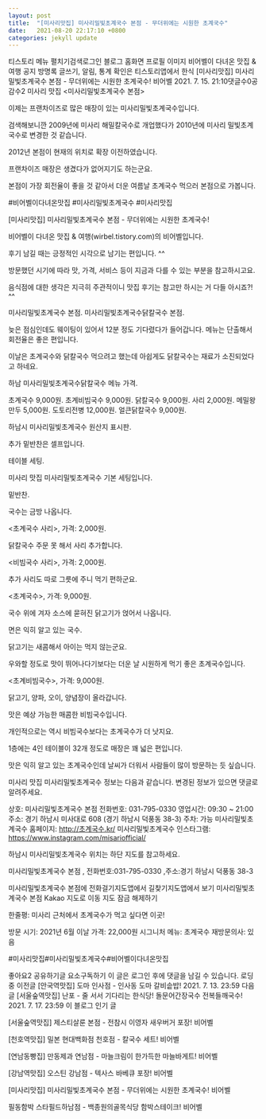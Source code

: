 ```yaml
---
layout: post
title:  "[미사리맛집] 미사리밀빛초계국수 본점 - 무더위에는 시원한 초계국수"
date:   2021-08-20 22:17:10 +0800
categories: jekyll update
---
```

티스토리 메뉴 펼치기검색로그인
블로그 홈화면
프로필 이미지
비어벨이 다녀온 맛집 & 여행
공지
방명록
글쓰기, 알림, 통계 확인은 티스토리앱에서
한식
[미사리맛집] 미사리밀빛초계국수 본점 - 무더위에는 시원한 초계국수!
비어벨
2021. 7. 15. 21:10댓글수0공감수2
미사리 맛집 <미사리밀빛초계국수 본점>

이제는 프랜차이즈로 많은 매장이 있는 미사리밀빛초계국수입니다.

검색해보니깐 2009년에 미사리 해밀칼국수로 개업했다가
2010년에 미사리 밀빛초계국수로 변경한 것 같습니다.

2012년 본점이 현재의 위치로 확장 이전하였습니다.

프랜차이즈 매장은 생겼다가 없어지기도 하는군요.

본점이 가장 회전율이 좋을 것 같아서
더운 여름날 초계국수 먹으러 본점으로 가봅니다.

 

 


#비어벨이다녀온맛집 #미사리밀빛초계국수 #미사리맛집

 

[미사리맛집] 미사리밀빛초계국수 본점 - 무더위에는 시원한 초계국수!

 


비어벨이 다녀온 맛집 & 여행(wirbel.tistory.com)의 비어벨입니다.

후기 남길 때는 긍정적인 시각으로 남기는 편입니다. ^^

방문했던 시기에 따라 맛, 가격, 서비스 등이
지금과 다를 수 있는 부분을 참고하시고요.

음식점에 대한 생각은 지극히 주관적이니
맛집 후기는 참고만 하시는 거 다들 아시죠?! ^^

 


미사리밀빛초계국수 본점.
미사리밀빛초계국수닭칼국수 본점.

늦은 점심인데도 웨이팅이 있어서 12분 정도 기다렸다가 들어갑니다.
메뉴는 단출해서 회전율은 좋은 편입니다.

 

 


이날은 초계국수와 닭칼국수 먹으려고 했는데
아쉽게도 닭칼국수는 재료가 소진되었다고 하네요.

 

 


하남 미사리밀빛초계국수닭칼국수 메뉴 가격.

초계국수 9,000원.
초계비빔국수 9,000원.
닭칼국수 9,000원.
사리 2,000원.
메밀왕만두 5,000원.
도토리전병 12,000원.
얼큰닭칼국수 9,000원.

 

 


하남시 미사리밀빛초계국수 원산지 표시판.

 

 


추가 밑반찬은 셀프입니다.

 

 


테이블 세팅.

 

 


미사리 맛집 미사리밀빛초계국수 기본 세팅입니다.

 

 


밑반찬.

 

 


국수는 금방 나옵니다.

 

 


<초계국수 사리>, 가격: 2,000원.

닭칼국수 주문 못 해서 사리 추가합니다.

 

 


<비빔국수 사리>, 가격: 2,000원.

추가 사리도 따로 그릇에 주니 먹기 편하군요.

 

 


<초계국수>, 가격: 9,000원.

 

 


국수 위에 겨자 소스에 묻혀진 닭고기가 얹어서 나옵니다.

 

 


면은 익히 알고 있는 국수.

 

 


닭고기는 새콤해서 아이는 먹지 않는군요.

 

 


우와할 정도로 맛이 뛰어나다기보다는 더운 날 시원하게 먹기 좋은 초계국수입니다.

 

 


<초계비빔국수>, 가격: 9,000원.

 

 


닭고기, 양파, 오이, 양념장이 올라갑니다.

 

 


 




맛은 예상 가능한 매콤한 비빔국수입니다.

 

 


개인적으로는 역시 비빔국수보다는 초계국수가 더 낫지요.

 

 


1층에는 4인 테이블이 32개 정도로 매장은 꽤 넓은 편입니다.

 

 


맛은 익히 알고 있는 초계국수인데 날씨가 더워서 사람들이 많이 방문하는 듯 싶습니다.

 

 


 

 

미사리 맛집 미사리밀빛초계국수 정보는 다음과 같습니다.
변경된 정보가 있으면 댓글로 알려주세요.

 


상호: 미사리밀빛초계국수 본점
전화번호: 031-795-0330
영업시간: 09:30 ~ 21:00
주소: 경기 하남시 미사대로 608 (경기 하남시 덕풍동 38-3)
주차: 가능
미사리밀빛초계국수 홈페이지: http://초계국수.kr/
미사리밀빛초계국수 인스타그램: https://www.instagram.com/misariofficial/

 

 

하남시 미사리밀빛초계국수 위치는 하단 지도를 참고하세요.

 

미사리밀빛초계국수 본점
, 전화번호:031-795-0330
,주소:경기 하남시 덕풍동 38-3

미사리밀빛초계국수 본점에 전화걸기지도앱에서 길찾기지도앱에서 보기
미사리밀빛초계국수 본점
Kakao 지도로 이동
지도 잠금 해제하기
 

 


한줄평: 미사리 근처에서 초계국수가 먹고 싶다면 이곳!

방문 시기: 2021년 6월
이날 가격: 22,000원
시그니처 메뉴: 초계국수
재방문의사: 있음

 

 

#미사리맛집#미사리밀빛초계국수#비어벨이다녀온맛집

좋아요2
공유하기글 요소구독하기
이 글은 로그인 후에 댓글을 남길 수 있습니다.
로딩 중
이전글
[안국역맛집] 도마 인사점 - 인사동 도마 갈비솥밥!
2021. 7. 13. 23:59
다음글
[서울숲역맛집] 난포 - 줄 서서 기다리는 한식당! 돌문어간장국수 전복들깨국수!
2021. 7. 17. 23:59
이 블로그 인기 글

[서울숲역맛집] 제스티살룬 본점 - 전참시 이영자 새우버거 포장!
비어벨

[천호역맛집] 밀본 현대백화점 천호점 - 칼국수 세트!
비어벨

[연남동빵집] 만동제과 연남점 - 마늘크림이 한가득한 마늘바게트!
비어벨

[강남역맛집] 오스틴 강남점 - 텍사스 바베큐 포장!
비어벨

[미사리맛집] 미사리밀빛초계국수 본점 - 무더위에는 시원한 초계국수!
비어벨

필동함박 스타필드하남점 - 백종원의골목식당 함박스테이크!
비어벨